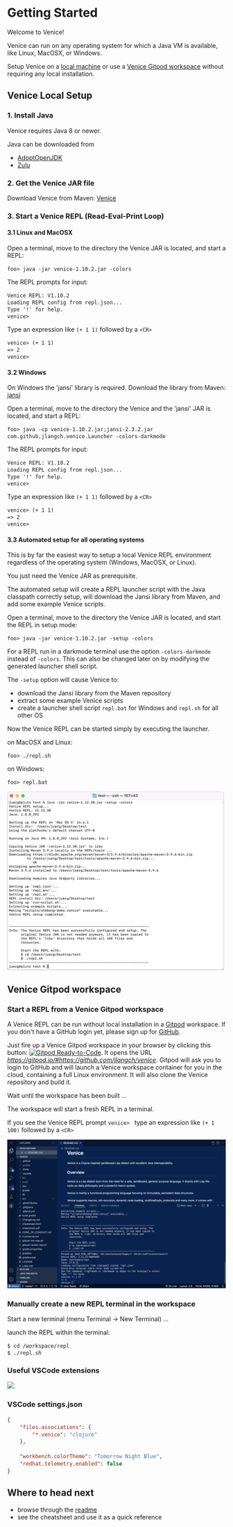 # Getting Started

Welcome to Venice!

Venice can run on any operating system for which a Java VM is available, 
like Linux, MacOSX, or Windows.

Setup Venice on a [local machine](#venice-local-setup) or use a [Venice Gitpod workspace](#venice-gitpod-workspace) without requiring any local installation.
 


## Venice Local Setup

### 1. Install Java

Venice requires Java 8 or newer.

Java can be downloaded from 
- [AdoptOpenJDK](https://adoptopenjdk.net/)
- [Zulu](https://www.azul.com/downloads/zulu-community/)


### 2. Get the Venice JAR file

Download Venice from Maven: [Venice](https://search.maven.org/artifact/com.github.jlangch/venice/1.10.2/jar)


### 3. Start a Venice REPL (Read-Eval-Print Loop)

#### 3.1 Linux and MacOSX

Open a terminal, move to the directory the Venice JAR is located, and start 
a REPL:

```text
foo> java -jar venice-1.10.2.jar -colors
```

The REPL prompts for input:

```text
Venice REPL: V1.10.2
Loading REPL config from repl.json...
Type '!' for help.
venice>
```

Type an expression like `(+ 1 1)` followed by a `<CR>`

```text
venice> (+ 1 1)
=> 2
venice>
```


#### 3.2 Windows

On Windows the 'jansi' library is required. Download the library from
Maven: [jansi](https://search.maven.org/artifact/org.fusesource.jansi/jansi/2.3.2/jar)

Open a terminal, move to the directory the Venice and the 'jansi' JAR is located, 
and start a REPL:

```text
foo> java -cp venice-1.10.2.jar;jansi-2.3.2.jar com.github.jlangch.venice.Launcher -colors-darkmode
```

The REPL prompts for input:

```text
Venice REPL: V1.10.2
Loading REPL config from repl.json...
Type '!' for help.
venice>
```

Type an expression like `(+ 1 1)` followed by a `<CR>`

```text
venice> (+ 1 1)
=> 2
venice>
```

#### 3.3 Automated setup for all operating systems

This is by far the easiest way to setup a local Venice REPL environment 
regardless of the operating system (Windows, MacOSX, or Linux).

You just need the Venice JAR as prerequisite.

The automated setup will create a REPL launcher script with the Java classpath 
correctly setup, will download the Jansi library from Maven, and add some example 
Venice scripts.

Open a terminal, move to the directory the Venice JAR is located, and start 
the REPL in setup mode:

```text
foo> java -jar venice-1.10.2.jar -setup -colors
```

For a REPL run in a darkmode terminal use the option `-colors-darkmode` instead 
of `-colors`. This can also be changed later on by modifying the generated launcher 
shell script.


The `-setup` option will cause Venice to:
  - download the Jansi library from the Maven repository
  - extract some example Venice scripts
  - create a launcher shell script `repl.bat` for Windows and `repl.sh` for all other OS
  
Now the Venice REPL can be started simply by executing the launcher.

on MacOSX and Linux:

```text
foo> ./repl.sh
```

on Windows:

```text
foo> repl.bat
```

<img src="https://github.com/jlangch/venice/blob/master/doc/assets/repl/repl-setup.png" width="500">


## Venice Gitpod workspace 

### Start a REPL from a Venice Gitpod workspace

A Venice REPL can be run without local installation in a [Gitpod](https://gitpod.io/) workspace. If you don't have a GitHub login yet, please sign up for [GitHub](https://github.com/).

Just fire up a Venice Gitpod workspace in your browser by clicking this button: [![Gitpod Ready-to-Code](https://img.shields.io/badge/Gitpod-Ready--to--Code-blue?logo=gitpod)](https://gitpod.io/#https://github.com/jlangch/venice). It opens the URL _https://gitpod.io/#https://github.com/jlangch/venice_. Gitpod will ask you to login to GitHub and will launch a Venice workspace container for you in the cloud, containing a full Linux environment. It will also clone the Venice repository and build it.

Wait until the workspace has been built ...

The workspace will start a fresh REPL in a terminal.

If you see the Venice REPL prompt `venice> ` type an expression like `(+ 1 100)` followed by a `<CR>`

<img src="https://github.com/jlangch/venice/blob/master/doc/assets/gitpod/gitpod-repl.png">


### Manually create a new REPL terminal in the workspace

Start a new terminal (menu Terminal -> New Terminal) ...

launch the REPL within the terminal:

```text
$ cd /workspace/repl
$ ./repl.sh
```


### Useful VSCode extensions

<img src="https://github.com/jlangch/venice/blob/master/doc/assets/gitpod/gitpod-VsCodeExtensions.png" width="300">


### VSCode settings.json

```json
{
    "files.associations": {
        "*.venice": "clojure"
    },
    
    "workbench.colorTheme": "Tomorrow Night Blue",
    "redhat.telemetry.enabled": false    
}
```


## Where to head next

- browse through the [readme](https://github.com/jlangch/venice/blob/master/README.md)
- see the cheatsheet and use it as a quick reference


